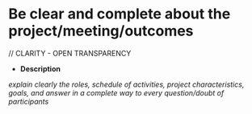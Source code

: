 # Be clear and complete about the project/meeting/outcomes

// CLARITY - OPEN TRANSPARENCY
- **Description**

*explain clearly the roles, schedule of activities, project characteristics, goals, and answer in a complete way to every question/doubt of participants*

